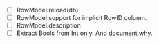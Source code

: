 - [ ] RowModel.reload(db)
- [ ] RowModel support for implicit RowID column.
- [ ] RowModel.description
- [ ] Extract Bools from Int only. And document why.
